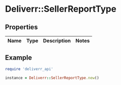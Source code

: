 # Deliverr::SellerReportType

## Properties

| Name | Type | Description | Notes |
| ---- | ---- | ----------- | ----- |

## Example

```ruby
require 'deliverr_api'

instance = Deliverr::SellerReportType.new()
```

